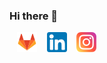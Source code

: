 ### Hi there 👋


&nbsp;&nbsp; [![GitLab](https://raw.githubusercontent.com/stygianlgdonic/stygianlgdonic/master/gitlab-icon.png)](https://gitlab.com/stygianlgdonic/)
&nbsp;&nbsp; [![LinkedIn](https://raw.githubusercontent.com/stygianlgdonic/stygianlgdonic/master/linkedin-icon.png)](https://www.linkedin.com/in/stygianlgdonic/) &nbsp;&nbsp; [![Instagram](https://raw.githubusercontent.com/stygianlgdonic/stygianlgdonic/master/instagram-icon.png)](https://www.instagram.com/stygianlgdonic/)
